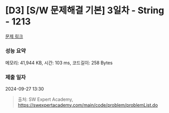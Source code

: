 # [D3] [S/W 문제해결 기본] 3일차 - String - 1213 

[문제 링크](https://swexpertacademy.com/main/code/problem/problemDetail.do?contestProbId=AV14P0c6AAUCFAYi) 

### 성능 요약

메모리: 41,944 KB, 시간: 103 ms, 코드길이: 258 Bytes

### 제출 일자

2024-09-27 13:30



> 출처: SW Expert Academy, https://swexpertacademy.com/main/code/problem/problemList.do